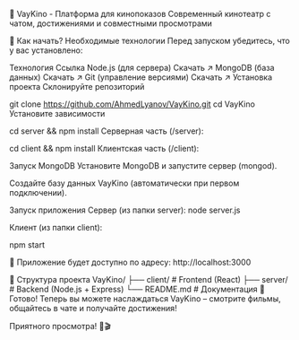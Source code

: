 🌟 VayKino - Платформа для кинопоказов
Современный кинотеатр с чатом, достижениями и совместными просмотрами

🚀 Как начать?
Необходимые технологии
Перед запуском убедитесь, что у вас установлено:

Технология	Ссылка
Node.js (для сервера)	Скачать ↗
MongoDB (база данных)	Скачать ↗
Git (управление версиями)	Скачать ↗
Установка проекта
Склонируйте репозиторий

git clone https://github.com/AhmedLyanov/VayKino.git
cd VayKino
Установите зависимости


cd server && npm install
Серверная часть (/server):


cd client && npm install
Клиентская часть (/client):




Запуск MongoDB
Установите MongoDB и запустите сервер (mongod).

Создайте базу данных VayKino (автоматически при первом подключении).

Запуск приложения
Сервер (из папки server):
node server.js

Клиент (из папки client):

npm start

📌 Приложение будет доступно по адресу: http://localhost:3000

📂 Структура проекта
VayKino/
├── client/      # Frontend (React)
├── server/      # Backend (Node.js + Express)
└── README.md    # Документация
🎉 Готово!
Теперь вы можете наслаждаться VayKino – смотрите фильмы, общайтесь в чате и получайте достижения!

Приятного просмотра! 🍿🎬
